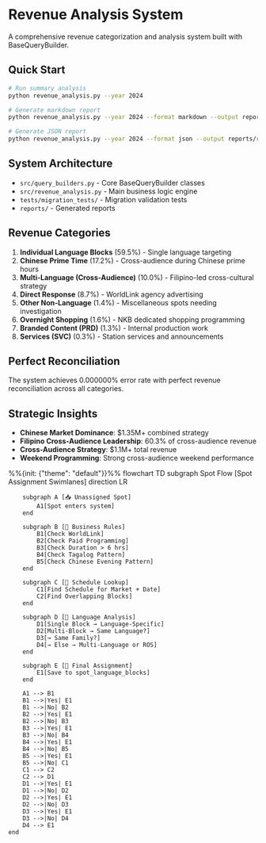 # Revenue Analysis System

A comprehensive revenue categorization and analysis system built with BaseQueryBuilder.

## Quick Start

```bash
# Run summary analysis
python revenue_analysis.py --year 2024

# Generate markdown report
python revenue_analysis.py --year 2024 --format markdown --output reports/revenue_2024.md

# Generate JSON report  
python revenue_analysis.py --year 2024 --format json --output reports/revenue_2024.json
```

## System Architecture

- `src/query_builders.py` - Core BaseQueryBuilder classes
- `src/revenue_analysis.py` - Main business logic engine
- `tests/migration_tests/` - Migration validation tests
- `reports/` - Generated reports

## Revenue Categories

1. **Individual Language Blocks** (59.5%) - Single language targeting
2. **Chinese Prime Time** (17.2%) - Cross-audience during Chinese prime hours
3. **Multi-Language (Cross-Audience)** (10.0%) - Filipino-led cross-cultural strategy
4. **Direct Response** (8.7%) - WorldLink agency advertising
5. **Other Non-Language** (1.4%) - Miscellaneous spots needing investigation
6. **Overnight Shopping** (1.6%) - NKB dedicated shopping programming
7. **Branded Content (PRD)** (1.3%) - Internal production work
8. **Services (SVC)** (0.3%) - Station services and announcements

## Perfect Reconciliation

The system achieves 0.000000% error rate with perfect revenue reconciliation across all categories.

## Strategic Insights

- **Chinese Market Dominance**: $1.35M+ combined strategy
- **Filipino Cross-Audience Leadership**: 60.3% of cross-audience revenue
- **Cross-Audience Strategy**: $1.1M+ total revenue
- **Weekend Programming**: Strong cross-audience weekend performance



%%{init: {"theme": "default"}}%%
flowchart TD
    subgraph Spot Flow [Spot Assignment Swimlanes]
        direction LR

        subgraph A [📥 Unassigned Spot]
            A1[Spot enters system]
        end

        subgraph B [🧠 Business Rules]
            B1[Check WorldLink]
            B2[Check Paid Programming]
            B3[Check Duration > 6 hrs]
            B4[Check Tagalog Pattern]
            B5[Check Chinese Evening Pattern]
        end

        subgraph C [📅 Schedule Lookup]
            C1[Find Schedule for Market + Date]
            C2[Find Overlapping Blocks]
        end

        subgraph D [🧬 Language Analysis]
            D1[Single Block → Language-Specific]
            D2[Multi-Block → Same Language?]
            D3[→ Same Family?]
            D4[→ Else → Multi-Language or ROS]
        end

        subgraph E [💾 Final Assignment]
            E1[Save to spot_language_blocks]
        end

        A1 --> B1
        B1 -->|Yes| E1
        B1 -->|No| B2
        B2 -->|Yes| E1
        B2 -->|No| B3
        B3 -->|Yes| E1
        B3 -->|No| B4
        B4 -->|Yes| E1
        B4 -->|No| B5
        B5 -->|Yes| E1
        B5 -->|No| C1
        C1 --> C2
        C2 --> D1
        D1 -->|Yes| E1
        D1 -->|No| D2
        D2 -->|Yes| E1
        D2 -->|No| D3
        D3 -->|Yes| E1
        D3 -->|No| D4
        D4 --> E1
    end
